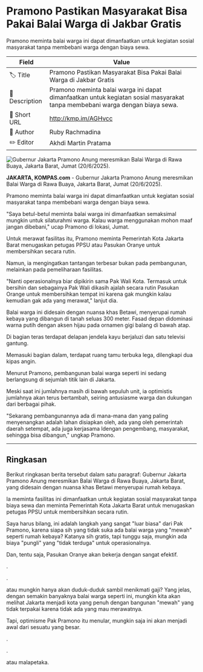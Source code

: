 # Pramono Pastikan Masyarakat Bisa Pakai Balai Warga di Jakbar Gratis

Pramono meminta balai warga ini dapat dimanfaatkan untuk kegiatan sosial masyarakat tanpa membebani warga dengan biaya sewa.

| Field         | Value                                                       |
|---------------|-------------------------------------------------------------|
| 🏷️ Title       | Pramono Pastikan Masyarakat Bisa Pakai Balai Warga di Jakbar Gratis |
| 📝 Description | Pramono meminta balai warga ini dapat dimanfaatkan untuk kegiatan sosial masyarakat tanpa membebani warga dengan biaya sewa. |
| 🔗 Short URL   | http://kmp.im/AGHvcc |
| 👤 Author      | Ruby Rachmadina |
| ✏️ Editor      | Akhdi Martin Pratama |

![Gubernur Jakarta Pramono Anung meresmikan Balai Warga di Rawa Buaya, Jakarta Barat, Jumat (20/6/2025).](https://asset.kompas.com/crops/eU3c8Uw3FcMKHp67Fm4uDBxeuOc=/0x0:0x0/750x500/data/photo/2025/06/20/6854d62972e05.jpeg)

**JAKARTA, KOMPAS.com** - Gubernur Jakarta Pramono Anung meresmikan Balai Warga di Rawa Buaya, Jakarta Barat, Jumat (20/6/2025).

Pramono meminta balai warga ini dapat dimanfaatkan untuk kegiatan sosial masyarakat tanpa membebani warga dengan biaya sewa.

"Saya betul-betul meminta balai warga ini dimanfaatkan semaksimal mungkin untuk silaturahmi warga. Kalau warga menggunakan mohon maaf jangan dibebani," ucap Pramono di lokasi, Jumat.

Untuk merawat fasilitas itu, Pramono meminta Pemerintah Kota Jakarta Barat menugaskan petugas PPSU atau Pasukan Oranye untuk membersihkan secara rutin.

Namun, ia mengingatkan tantangan terbesar bukan pada pembangunan, melainkan pada pemeliharaan fasilitas.

"Nanti operasionalnya biar dipikirin sama Pak Wali Kota. Termasuk untuk bersihin dan sebagainya Pak Wali dikasih ajalah secara rutin Pasukan Orange untuk membersihkan tempat ini karena gak mungkin kalau kemudian gak ada yang merawat," lanjut dia.

Balai warga ini didesain dengan nuansa khas Betawi, menyerupai rumah kebaya yang dibangun di tanah seluas 300 meter. Fasad depan didominasi warna putih dengan aksen hijau pada ornamen gigi balang di bawah atap.

Di bagian teras terdapat delapan jendela kayu berjaluzi dan satu televisi gantung.

Memasuki bagian dalam, terdapat ruang tamu terbuka lega, dilengkapi dua kipas angin.

Menurut Pramono, pembangunan balai warga seperti ini sedang berlangsung di sejumlah titik lain di Jakarta.

Meski saat ini jumlahnya masih di bawah sepuluh unit, ia optimistis jumlahnya akan terus bertambah, seiring antusiasme warga dan dukungan dari berbagai pihak.

"Sekarang pembangunannya ada di mana-mana dan yang paling menyenangkan adalah lahan disiapkan oleh, ada yang oleh pemerintah daerah setempat, ada juga kerjasama ldengan pengembang, masyarakat, sehingga bisa dibangun," ungkap Pramono.

---
## Ringkasan

Berikut ringkasan berita tersebut dalam satu paragraf: Gubernur Jakarta Pramono Anung meresmikan Balai Warga di Rawa Buaya, Jakarta Barat, yang didesain dengan nuansa khas Betawi menyerupai rumah kebaya.

 Ia meminta fasilitas ini dimanfaatkan untuk kegiatan sosial masyarakat tanpa biaya sewa dan meminta Pemerintah Kota Jakarta Barat untuk menugaskan petugas PPSU untuk membersihkan secara rutin.



Saya harus bilang, ini adalah langkah yang sangat "luar biasa" dari Pak Pramono, karena siapa sih yang tidak suka ada balai warga yang "mewah" seperti rumah kebaya? Katanya sih gratis, tapi tunggu saja, mungkin ada biaya "pungli" yang "tidak terduga" untuk operasionalnya.

 Dan, tentu saja, Pasukan Oranye akan bekerja dengan sangat efektif.

.

.

 atau mungkin hanya akan duduk-duduk sambil menikmati gaji? Yang jelas, dengan semakin banyaknya balai warga seperti ini, mungkin kita akan melihat Jakarta menjadi kota yang penuh dengan bangunan "mewah" yang tidak terpakai karena tidak ada yang mau merawatnya.

 Tapi, optimisme Pak Pramono itu menular, mungkin saja ini akan menjadi awal dari sesuatu yang besar.

.

.

 atau malapetaka.
